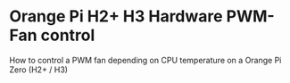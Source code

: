 # Orange Pi H2+ H3 Hardware PWM-Fan control
How to control a PWM fan depending on CPU temperature on a Orange Pi Zero (H2+ / H3)
